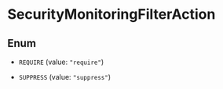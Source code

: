 # SecurityMonitoringFilterAction

## Enum

- `REQUIRE` (value: `"require"`)

- `SUPPRESS` (value: `"suppress"`)
